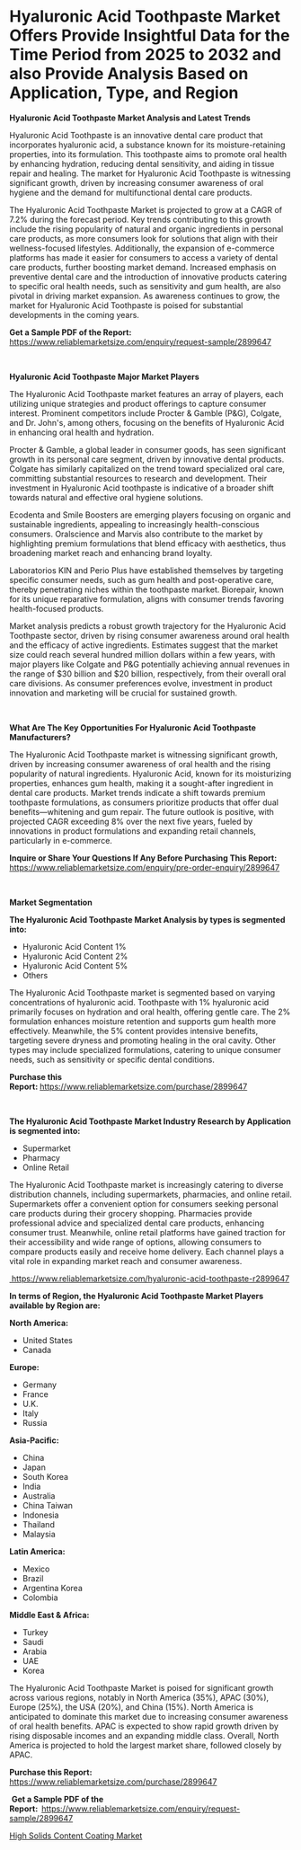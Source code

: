 <p><h1>Hyaluronic Acid Toothpaste Market Offers Provide Insightful Data for the Time Period from 2025 to 2032 and also Provide Analysis Based on Application, Type, and Region</h1></p><p><strong>Hyaluronic Acid Toothpaste Market Analysis and Latest Trends</strong></p>
<p><p>Hyaluronic Acid Toothpaste is an innovative dental care product that incorporates hyaluronic acid, a substance known for its moisture-retaining properties, into its formulation. This toothpaste aims to promote oral health by enhancing hydration, reducing dental sensitivity, and aiding in tissue repair and healing. The market for Hyaluronic Acid Toothpaste is witnessing significant growth, driven by increasing consumer awareness of oral hygiene and the demand for multifunctional dental care products.</p><p>The Hyaluronic Acid Toothpaste Market is projected to grow at a CAGR of 7.2% during the forecast period. Key trends contributing to this growth include the rising popularity of natural and organic ingredients in personal care products, as more consumers look for solutions that align with their wellness-focused lifestyles. Additionally, the expansion of e-commerce platforms has made it easier for consumers to access a variety of dental care products, further boosting market demand. Increased emphasis on preventive dental care and the introduction of innovative products catering to specific oral health needs, such as sensitivity and gum health, are also pivotal in driving market expansion. As awareness continues to grow, the market for Hyaluronic Acid Toothpaste is poised for substantial developments in the coming years.</p></p>
<p><strong>Get a Sample PDF of the Report:&nbsp;</strong> <a href="https://www.reliablemarketsize.com/enquiry/request-sample/2899647?utm_campaign=3129&utm_medium=2&utm_source=Github&utm_content=ia&utm_term=16032025&utm_id=hyaluronic-acid-toothpaste">https://www.reliablemarketsize.com/enquiry/request-sample/2899647</a></p>
<p>&nbsp;</p>
<p><strong>Hyaluronic Acid Toothpaste Major Market Players</strong></p>
<p><p>The Hyaluronic Acid Toothpaste market features an array of players, each utilizing unique strategies and product offerings to capture consumer interest. Prominent competitors include Procter & Gamble (P&G), Colgate, and Dr. John's, among others, focusing on the benefits of Hyaluronic Acid in enhancing oral health and hydration.</p><p>Procter & Gamble, a global leader in consumer goods, has seen significant growth in its personal care segment, driven by innovative dental products. Colgate has similarly capitalized on the trend toward specialized oral care, committing substantial resources to research and development. Their investment in Hyaluronic Acid toothpaste is indicative of a broader shift towards natural and effective oral hygiene solutions.</p><p>Ecodenta and Smile Boosters are emerging players focusing on organic and sustainable ingredients, appealing to increasingly health-conscious consumers. Oralscience and Marvis also contribute to the market by highlighting premium formulations that blend efficacy with aesthetics, thus broadening market reach and enhancing brand loyalty.</p><p>Laboratorios KIN and Perio Plus have established themselves by targeting specific consumer needs, such as gum health and post-operative care, thereby penetrating niches within the toothpaste market. Biorepair, known for its unique reparative formulation, aligns with consumer trends favoring health-focused products.</p><p>Market analysis predicts a robust growth trajectory for the Hyaluronic Acid Toothpaste sector, driven by rising consumer awareness around oral health and the efficacy of active ingredients. Estimates suggest that the market size could reach several hundred million dollars within a few years, with major players like Colgate and P&G potentially achieving annual revenues in the range of $30 billion and $20 billion, respectively, from their overall oral care divisions. As consumer preferences evolve, investment in product innovation and marketing will be crucial for sustained growth.</p></p>
<p>&nbsp;</p>
<p><strong>What Are The Key Opportunities For Hyaluronic Acid Toothpaste Manufacturers?</strong></p>
<p><p>The Hyaluronic Acid Toothpaste market is witnessing significant growth, driven by increasing consumer awareness of oral health and the rising popularity of natural ingredients. Hyaluronic Acid, known for its moisturizing properties, enhances gum health, making it a sought-after ingredient in dental care products. Market trends indicate a shift towards premium toothpaste formulations, as consumers prioritize products that offer dual benefits—whitening and gum repair. The future outlook is positive, with projected CAGR exceeding 8% over the next five years, fueled by innovations in product formulations and expanding retail channels, particularly in e-commerce.</p></p>
<p><strong>Inquire or Share Your Questions If Any Before Purchasing This Report:</strong> <a href="https://www.reliablemarketsize.com/enquiry/pre-order-enquiry/2899647?utm_campaign=3129&utm_medium=2&utm_source=Github&utm_content=ia&utm_term=16032025&utm_id=hyaluronic-acid-toothpaste">https://www.reliablemarketsize.com/enquiry/pre-order-enquiry/2899647</a></p>
<p>&nbsp;</p>
<p><strong>Market Segmentation</strong></p>
<p><strong>The Hyaluronic Acid Toothpaste Market Analysis by types is segmented into:</strong></p>
<p><ul><li>Hyaluronic Acid Content 1%</li><li>Hyaluronic Acid Content 2%</li><li>Hyaluronic Acid Content 5%</li><li>Others</li></ul></p>
<p><p>The Hyaluronic Acid Toothpaste market is segmented based on varying concentrations of hyaluronic acid. Toothpaste with 1% hyaluronic acid primarily focuses on hydration and oral health, offering gentle care. The 2% formulation enhances moisture retention and supports gum health more effectively. Meanwhile, the 5% content provides intensive benefits, targeting severe dryness and promoting healing in the oral cavity. Other types may include specialized formulations, catering to unique consumer needs, such as sensitivity or specific dental conditions.</p></p>
<p><strong>Purchase this Report:&nbsp;</strong><a href="https://www.reliablemarketsize.com/purchase/2899647?utm_campaign=3129&utm_medium=2&utm_source=Github&utm_content=ia&utm_term=16032025&utm_id=hyaluronic-acid-toothpaste">https://www.reliablemarketsize.com/purchase/2899647</a></p>
<p>&nbsp;</p>
<p><strong>The Hyaluronic Acid Toothpaste Market Industry Research by Application is segmented into:</strong></p>
<p><ul><li>Supermarket</li><li>Pharmacy</li><li>Online Retail</li></ul></p>
<p><p>The Hyaluronic Acid Toothpaste market is increasingly catering to diverse distribution channels, including supermarkets, pharmacies, and online retail. Supermarkets offer a convenient option for consumers seeking personal care products during their grocery shopping. Pharmacies provide professional advice and specialized dental care products, enhancing consumer trust. Meanwhile, online retail platforms have gained traction for their accessibility and wide range of options, allowing consumers to compare products easily and receive home delivery. Each channel plays a vital role in expanding market reach and consumer awareness.</p></p>
<p><a href="https://www.reliablemarketsize.com/hyaluronic-acid-toothpaste-r2899647?utm_campaign=3129&utm_medium=2&utm_source=Github&utm_content=ia&utm_term=16032025&utm_id=hyaluronic-acid-toothpaste">&nbsp;https://www.reliablemarketsize.com/hyaluronic-acid-toothpaste-r2899647</a></p>
<p><strong>In terms of Region, the Hyaluronic Acid Toothpaste Market Players available by Region are:</strong></p>
<p>
    <p> <strong> North America: </strong>
        <ul>
            <li>United States</li>
            <li>Canada</li>
        </ul>
        </p> 
    <p> <strong> Europe: </strong>
        <ul>
            <li>Germany</li>
            <li>France</li>
            <li>U.K.</li>
            <li>Italy</li>
            <li>Russia</li>
        </ul>
        </p> 
    <p> <strong> Asia-Pacific: </strong>
        <ul>
            <li>China</li>
            <li>Japan</li>
            <li>South Korea</li>
            <li>India</li>
            <li>Australia</li>
            <li>China Taiwan</li>
            <li>Indonesia</li>
            <li>Thailand</li>
            <li>Malaysia</li>
        </ul>
        </p> 
    <p> <strong> Latin America: </strong>
        <ul>
            <li>Mexico</li>
            <li>Brazil</li>
            <li>Argentina Korea</li>
            <li>Colombia</li>
        </ul>
        </p> 
    <p> <strong> Middle East & Africa: </strong>
        <ul>
            <li>Turkey</li>
            <li>Saudi</li>
            <li>Arabia</li>
            <li>UAE</li>
            <li>Korea</li>
        </ul>
    </p>
    </p>
<p><p>The Hyaluronic Acid Toothpaste Market is poised for significant growth across various regions, notably in North America (35%), APAC (30%), Europe (25%), the USA (20%), and China (15%). North America is anticipated to dominate this market due to increasing consumer awareness of oral health benefits. APAC is expected to show rapid growth driven by rising disposable incomes and an expanding middle class. Overall, North America is projected to hold the largest market share, followed closely by APAC.</p></p>
<p><strong>Purchase this Report: </strong><a href="https://www.reliablemarketsize.com/purchase/2899647?utm_campaign=3129&utm_medium=2&utm_source=Github&utm_content=ia&utm_term=16032025&utm_id=hyaluronic-acid-toothpaste">https://www.reliablemarketsize.com/purchase/2899647</a></p>
<p>&nbsp;<strong>Get a Sample PDF of the Report:&nbsp;&nbsp;</strong><a href="https://www.reliablemarketsize.com/enquiry/request-sample/2899647?utm_campaign=3129&utm_medium=2&utm_source=Github&utm_content=ia&utm_term=16032025&utm_id=hyaluronic-acid-toothpaste">https://www.reliablemarketsize.com/enquiry/request-sample/2899647</a></p>
<p><strong></strong></p>
<p><p><a href="https://github.com/lalolatiot/Market-Research-Report-List-1/blob/main/high-solids-content-coating-market.md?utm_campaign=3129&utm_medium=2&utm_source=Github&utm_content=ia&utm_term=16032025&utm_id=hyaluronic-acid-toothpaste">High Solids Content Coating Market</a></p></p>